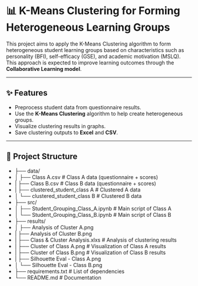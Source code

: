 # 📊 K-Means Clustering for Forming Heterogeneous Learning Groups

This project aims to apply the K-Means Clustering algorithm to form heterogeneous student learning groups based on characteristics such as personality (BFI), self-efficacy (GSE), and academic motivation (MSLQ). This approach is expected to improve learning outcomes through the **Collaborative Learning model**.

---

## ✨ Features
- Preprocess student data from questionnaire results.
- Use the **K-Means Clustering** algorithm to help create heterogeneous groups.
- Visualize clustering results in graphs.
- Save clustering outputs to **Excel** and **CSV**.

---

## 📂 Project Structure
- ├── data/
- │ ├── Class A.csv # Class A data (questionnaire + scores)
- | ├── Class B.csv # Class B data (questionnaire + scores)
- | ├── clustered_student_class A # Clustered A data
- │ └── clustered_student_class B # Clustered B data
- ├── src/
- │ ├── Student_Grouping_Class_A.ipynb # Main script of Class A
- │ └── Student_Grouping_Class_B.ipynb # Main script of Class B
- ├── results/
- │ ├── Analysis of Cluster A.png
- | ├── Analysis of Cluster B.png
- | ├── Class & Cluster Analysis.xlxs # Analysis of clustering results
- | ├── Cluster of Class A.png # Visualization of Class A results
- | ├── Cluster of Class B.png # Visualization of Class B results
- | ├── Silhouette Eval - Class A.png
- │ └── Silhouette Eval - Class B.png
- ├── requirements.txt # List of dependencies
- └── README.md # Documentation
